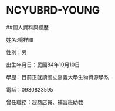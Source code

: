 # NCYUBRD-YOUNG
##個人資料與經歷

姓名:楊祥暉

性別：男

出生年月日：民國84年10月10日

學歷：目前正就讀國立嘉義大學生物資源學系

電話：0930823595

曾任職務：超商店員、補習班助教
